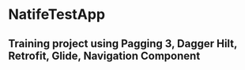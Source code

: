 # NatifeTestApp
## Training project using Pagging 3, Dagger Hilt, Retrofit, Glide, Navigation Component